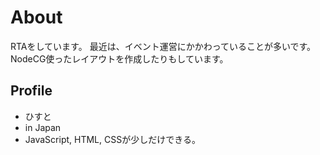# About
RTAをしています。
最近は、イベント運営にかかわっていることが多いです。
NodeCG使ったレイアウトを作成したりもしています。

## Profile
- ひすと
- in Japan
- JavaScript, HTML, CSSが少しだけできる。
